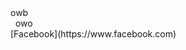   <body>
  <div>
    owb
  </div>
  <div>
    owo
  </div>
  </body>
[Facebook](https://www.facebook.com)
